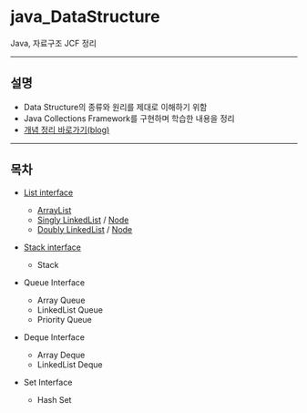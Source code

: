 # java_DataStructure
Java, 자료구조 JCF 정리

---

## 설명
- Data Structure의 종류와 원리를 제대로 이해하기 위함
- Java Collections Framework를 구현하며 학습한 내용을 정리
- [개념 정리 바로가기(blog)](https://blog.naver.com/pinktenshi/222309254165)

---

## 목차
- [List interface](./data_00_interface/List.java)
  - [ArrayList](./data_01_ArrayList/ArrayList.java)
  - [Singly LinkedList](./data_02_LinkedList/SinglyLinkedList.java) / [Node](./data_02_LinkedList/SinglyNode.java)
  - [Doubly LinkedList](./data_02_LinkedList/DoublyLinkedList.java) / [Node](./data_02_LinkedList/DoublyNode.java)

- [Stack interface](./data_00_interface/Stack.java)
  - Stack

- Queue Interface
  - Array Queue
  - LinkedList Queue
  - Priority Queue

- Deque Interface
  - Array Deque
  - LinkedList Deque

- Set Interface
  - Hash Set
